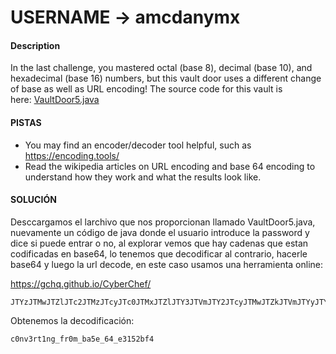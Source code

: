 # USERNAME -> amcdanymx

#### Description

In the last challenge, you mastered octal (base 8), decimal (base 10), and hexadecimal (base 16) numbers, but this vault door uses a different change of base as well as URL encoding! The source code for this vault is here: [VaultDoor5.java](https://jupiter.challenges.picoctf.org/static/d31ce4356bdfd15d33a9af7e35ab4d0a/VaultDoor5.java)


#### PISTAS
- You may find an encoder/decoder tool helpful, such as https://encoding.tools/
- Read the wikipedia articles on URL encoding and base 64 encoding to understand how they work and what the results look like.


#### SOLUCIÓN

Desccargamos el larchivo que nos proporcionan llamado VaultDoor5.java, nuevamente un código de java donde el usuario introduce la password y dice si puede entrar o no, al explorar  vemos que hay cadenas que estan codificadas en base64, lo tenemos que decodificar al contrario, hacerle base64 y luego la url decode, en este caso usamos una herramienta online:

https://gchq.github.io/CyberChef/

```
JTYzJTMwJTZlJTc2JTMzJTcyJTc0JTMxJTZlJTY3JTVmJTY2JTcyJTMwJTZkJTVmJTYyJTYxJTM1JTY1JTVmJTM2JTM0JTVmJTY1JTMzJTMxJTM1JTMyJTYyJTY2JTM0
```
  

Obtenemos la decodificación:
```
c0nv3rt1ng_fr0m_ba5e_64_e3152bf4
```